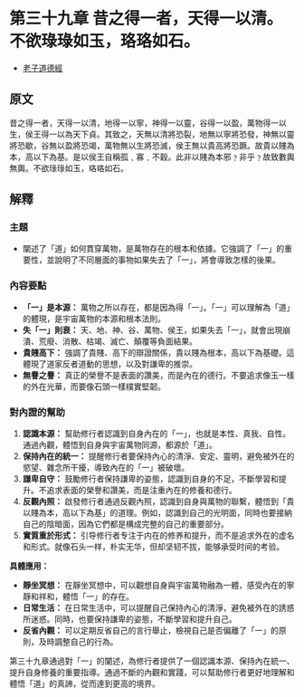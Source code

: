 # 第三十九章 昔之得一者，天得一以清。不欲琭琭如玉，珞珞如石。

- [老子道德經](https://www.daodejing.org/)


## 原文
昔之得一者，天得一以清，地得一以寧，神得一以靈，谷得一以盈，萬物得一以生，侯王得一以為天下貞。其致之，天無以清將恐裂，地無以寧將恐發，神無以靈將恐歇，谷無以盈將恐竭，萬物無以生將恐滅，侯王無以貴高將恐蹶。故貴以賤為本，高以下為基。是以侯王自稱孤﹑寡﹑不穀。此非以賤為本邪﹖非乎﹖故致數輿無輿。不欲琭琭如玉，珞珞如石。 


## 解釋
### 主題
- 闡述了「道」如何貫穿萬物，是萬物存在的根本和依據。它強調了「一」的重要性，並說明了不同層面的事物如果失去了「一」，將會導致怎樣的後果。

### 內容要點
*   **「一」是本源：** 萬物之所以存在，都是因為得「一」。「一」可以理解為「道」的體現，是宇宙萬物的本源和根本法則。
*   **失「一」則衰：** 天、地、神、谷、萬物、侯王，如果失去「一」，就會出現崩潰、荒廢、消散、枯竭、滅亡、顛覆等負面結果。
*   **貴賤高下：** 強調了貴賤、高下的辯證關係，貴以賤為根本，高以下為基礎。這體現了道家反者道動的思想，以及對謙卑的推崇。
*   **無譽之譽：** 真正的榮譽不是表面的讚美，而是內在的德行。不要追求像玉一樣的外在光華，而要像石頭一樣樸實堅韌。

### 對內證的幫助
1.  **認識本源：** 幫助修行者認識到自身內在的「一」，也就是本性、真我、自性。通過內觀，體悟到自身與宇宙萬物同源，都源於「道」。
2.  **保持內在的統一：** 提醒修行者要保持內心的清淨、安定、靈明，避免被外在的慾望、雜念所干擾，導致內在的「一」被破壞。
3.  **謙卑自守：** 鼓勵修行者保持謙卑的姿態，認識到自身的不足，不斷學習和提升。不追求表面的榮譽和讚美，而是注重內在的修養和德行。
4.  **反觀內照：** 啟發修行者通過反觀內照，認識到自身與萬物的聯繫，體悟到「貴以賤為本，高以下為基」的道理。例如，認識到自己的光明面，同時也要接納自己的陰暗面，因為它們都是構成完整的自己的重要部分。
5.  **實質重於形式：** 引导修行者专注于内在的修养和提升，而不是追求外在的虚名和形式。就像石头一样，朴实无华，但却坚韧不拔，能够承受时间的考验。

**具體應用：**
*   **靜坐冥想：** 在靜坐冥想中，可以觀想自身與宇宙萬物融為一體，感受內在的寧靜和祥和，體悟「一」的存在。
*   **日常生活：** 在日常生活中，可以提醒自己保持內心的清淨，避免被外在的誘惑所迷惑。同時，也要保持謙卑的姿態，不斷學習和提升自己。
*   **反省內觀：** 可以定期反省自己的言行舉止，檢視自己是否偏離了「一」的原則，及時調整自己的行為。

第三十九章通過對「一」的闡述，為修行者提供了一個認識本源、保持內在統一、提升自身修養的重要指導。通過不斷的內觀和實踐，可以幫助修行者更好地理解和體悟「道」的真諦，從而達到更高的境界。
